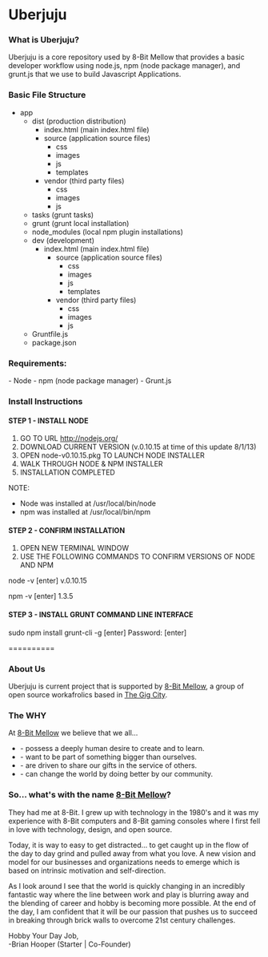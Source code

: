 Uberjuju
========

<h3>What is Uberjuju?</h3>
Uberjuju is a core repository used by 8-Bit Mellow that provides a basic developer workflow using node.js, npm (node package manager), and grunt.js that we use to build Javascript Applications. 

<h3>Basic File Structure</h3>

+ app
  + dist (production distribution)
    - index.html (main index.html file)
    + source (application source files)
      + css
      + images
      + js
      + templates
    + vendor  (third party files)
      + css
      + images
      + js
  + tasks (grunt tasks)
  + grunt (grunt local installation)
  + node_modules (local npm plugin installations)
  + dev (development)
    - index.html (main index.html file)
      + source (application source files)
        + css
        + images
        + js
        + templates
      + vendor  (third party files)
        + css
        + images
        + js
  - Gruntfile.js
  - package.json





<h3>Requirements:</h3>
 - Node
 - npm (node package manager)
 - Grunt.js

<h3>Install Instructions</h3>

<h4>STEP 1 - INSTALL NODE</h4>

1. GO TO URL http://nodejs.org/
2. DOWNLOAD CURRENT VERSION (v.0.10.15 at time of this update 8/1/13)
3. OPEN node-v0.10.15.pkg TO LAUNCH NODE INSTALLER
4. WALK THROUGH NODE & NPM INSTALLER
5. INSTALLATION COMPLETED

NOTE:
- Node was installed at /usr/local/bin/node
- npm was installed at /usr/local/bin/npm


<h4>STEP 2 - CONFIRM INSTALLATION</h4>

1. OPEN NEW TERMINAL WINDOW
2. USE THE FOLLOWING COMMANDS TO CONFIRM VERSIONS OF NODE AND NPM

node -v [enter]
v.0.10.15

npm -v [enter]
1.3.5

<h4>STEP 3 - INSTALL GRUNT COMMAND LINE INTERFACE</h4>

sudo npm install grunt-cli -g [enter]
Password: <Password> [enter]



==========
<h3>About Us</h3>
Uberjuju is current project that is supported by <a href="http://8-bit.me" target="_blank">8-Bit Mellow</a>, a group of open source workafrolics based in <a href="http://thegigcity.com" target="_blank">The Gig City</a>.  

<h3>The <b>WHY</b></h3>
At <a href="http://8-bit.me" target="_blank">8-Bit Mellow</a> we believe that we all...
<ul>
	<li>- possess a deeply human desire to create and to learn.</li>
	<li>- want to be part of something bigger than ourselves.</li>
	<li>- are driven to share our gifts in the service of others.</li>
	<li>- can change the world by doing better by our community.</li>
</ul>

<h3>So... what's with the name <a href="http://8-Bit.me" target="_blank">8-Bit Mellow</a>?</h3>
<p>They had me at 8-Bit. I grew up with technology in the 1980's and it was my experience with 8-Bit computers and 8-Bit gaming consoles where I first fell in love with technology, design, and open source.</p>
<p>Today, it is way to easy to get distracted… to get caught up in the flow of the day to day grind and pulled away from what you love. A new vision and model for our businesses and organizations needs to emerge which is based on intrinsic motivation and self-direction.</p>
<p>As I look around I see that the world is quickly changing in an incredibly fantastic way where the line between work and play is blurring away and the blending of career and hobby is becoming more possible.  At the end of the day, I am confident that it will be our passion that pushes us to succeed in breaking through brick walls to overcome 21st century challenges.</p>
<p>Hobby Your Day Job,<br>
-Brian Hooper (Starter | Co-Founder)</p>